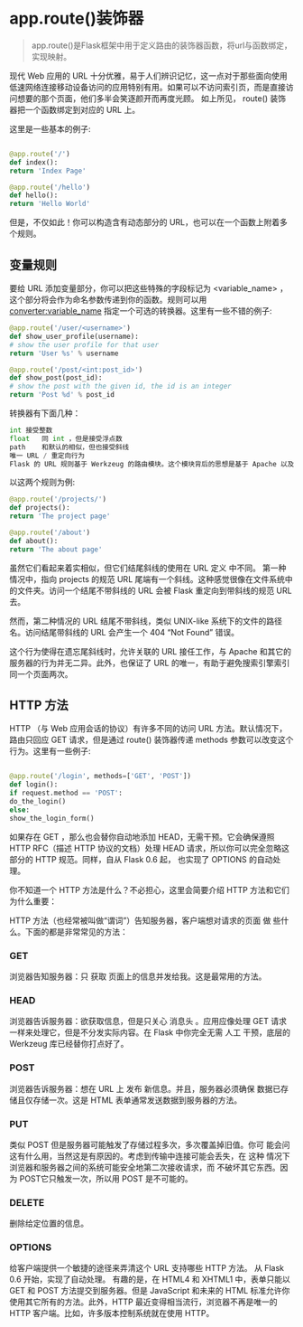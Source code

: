 # app.route()装饰器
> app.route()是Flask框架中用于定义路由的装饰器函数，将url与函数绑定，实现映射。


现代 Web 应用的 URL 十分优雅，易于人们辨识记忆，这一点对于那些面向使用低速网络连接移动设备访问的应用特别有用。如果可以不访问索引页，而是直接访问想要的那个页面，他们多半会笑逐颜开而再度光顾。
如上所见， route() 装饰器把一个函数绑定到对应的 URL 上。

这里是一些基本的例子:
```python

@app.route('/')
def index():
return 'Index Page'

@app.route('/hello')
def hello():
return 'Hello World'
```

但是，不仅如此！你可以构造含有动态部分的 URL，也可以在一个函数上附着多个规则。

## 变量规则
要给 URL 添加变量部分，你可以把这些特殊的字段标记为 <variable_name> ， 这个部分将会作为命名参数传递到你的函数。规则可以用 <converter:variable_name> 指定一个可选的转换器。这里有一些不错的例子:
```python
@app.route('/user/<username>')
def show_user_profile(username):
# show the user profile for that user
return 'User %s' % username

@app.route('/post/<int:post_id>')
def show_post(post_id):
# show the post with the given id, the id is an integer
return 'Post %d' % post_id

```

转换器有下面几种：
```python
int	接受整数
float	同 int ，但是接受浮点数
path	和默认的相似，但也接受斜线
唯一 URL / 重定向行为
Flask 的 URL 规则基于 Werkzeug 的路由模块。这个模块背后的思想是基于 Apache 以及更早的 HTTP 服务器主张的先例，保证优雅且唯一的 URL。

```

以这两个规则为例:
```python
@app.route('/projects/')
def projects():
return 'The project page'

@app.route('/about')
def about():
return 'The about page'
```

虽然它们看起来着实相似，但它们结尾斜线的使用在 URL 定义 中不同。 第一种情况中，指向 projects 的规范 URL 尾端有一个斜线。这种感觉很像在文件系统中的文件夹。访问一个结尾不带斜线的 URL 会被 Flask 重定向到带斜线的规范 URL 去。

然而，第二种情况的 URL 结尾不带斜线，类似 UNIX-like 系统下的文件的路径名。访问结尾带斜线的 URL 会产生一个 404 “Not Found” 错误。

这个行为使得在遗忘尾斜线时，允许关联的 URL 接任工作，与 Apache 和其它的服务器的行为并无二异。此外，也保证了 URL 的唯一，有助于避免搜索引擎索引同一个页面两次。



## HTTP 方法
HTTP （与 Web 应用会话的协议）有许多不同的访问 URL 方法。默认情况下，路由只回应 GET 请求，但是通过 route() 装饰器传递 methods 参数可以改变这个行为。这里有一些例子:

```python

@app.route('/login', methods=['GET', 'POST'])
def login():
if request.method == 'POST':
do_the_login()
else:
show_the_login_form()
```
如果存在 GET ，那么也会替你自动地添加 HEAD，无需干预。它会确保遵照 HTTP RFC（描述 HTTP 协议的文档）处理 HEAD 请求，所以你可以完全忽略这部分的 HTTP 规范。同样，自从 Flask 0.6 起， 也实现了 OPTIONS 的自动处理。

你不知道一个 HTTP 方法是什么？不必担心，这里会简要介绍 HTTP 方法和它们为什么重要：

HTTP 方法（也经常被叫做“谓词”）告知服务器，客户端想对请求的页面 做 些什么。下面的都是非常常见的方法：

### GET
浏览器告知服务器：只  获取 页面上的信息并发给我。这是最常用的方法。
### HEAD
浏览器告诉服务器：欲获取信息，但是只关心  消息头 。应用应像处理  GET 请求一样来处理它，但是不分发实际内容。在 Flask 中你完全无需 人工 干预，底层的 Werkzeug 库已经替你打点好了。
### POST
浏览器告诉服务器：想在 URL 上  发布 新信息。并且，服务器必须确保 数据已存储且仅存储一次。这是 HTML 表单通常发送数据到服务器的方法。
### PUT
类似  POST 但是服务器可能触发了存储过程多次，多次覆盖掉旧值。你可 能会问这有什么用，当然这是有原因的。考虑到传输中连接可能会丢失，在 这种 情况下浏览器和服务器之间的系统可能安全地第二次接收请求，而 不破坏其它东西。因为  POST它只触发一次，所以用  POST 是不可能的。
### DELETE
删除给定位置的信息。
### OPTIONS
给客户端提供一个敏捷的途径来弄清这个 URL 支持哪些 HTTP 方法。 从 Flask 0.6 开始，实现了自动处理。
有趣的是，在 HTML4 和 XHTML1 中，表单只能以 GET 和 POST 方法提交到服务器。但是 JavaScript 和未来的 HTML 标准允许你使用其它所有的方法。此外，HTTP 最近变得相当流行，浏览器不再是唯一的 HTTP 客户端。比如，许多版本控制系统就在使用 HTTP。